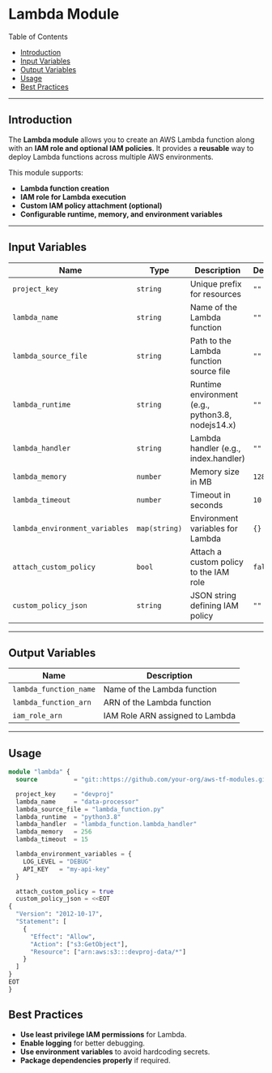 # Lambda Module

Table of Contents

- [Introduction](#introduction)
- [Input Variables](#input-variables)
- [Output Variables](#output-variables)
- [Usage](#usage)
- [Best Practices](#best-practices)

---

## **Introduction**
The **Lambda module** allows you to create an AWS Lambda function along with an **IAM role and optional IAM policies**. It provides a **reusable** way to deploy Lambda functions across multiple AWS environments.

This module supports:
- **Lambda function creation**
- **IAM role for Lambda execution**
- **Custom IAM policy attachment (optional)**
- **Configurable runtime, memory, and environment variables**

---

## **Input Variables**
| Name                     | Type          | Description                                           | Default |
|--------------------------|--------------|------------------------------------------------------|---------|
| `project_key`           | `string`      | Unique prefix for resources                         | `""`    |
| `lambda_name`           | `string`      | Name of the Lambda function                         | `""`    |
| `lambda_source_file`    | `string`      | Path to the Lambda function source file            | `""`    |
| `lambda_runtime`        | `string`      | Runtime environment (e.g., python3.8, nodejs14.x)  | `""`    |
| `lambda_handler`        | `string`      | Lambda handler (e.g., index.handler)               | `""`    |
| `lambda_memory`         | `number`      | Memory size in MB                                  | `128`   |
| `lambda_timeout`        | `number`      | Timeout in seconds                                 | `10`    |
| `lambda_environment_variables` | `map(string)` | Environment variables for Lambda           | `{}`    |
| `attach_custom_policy`  | `bool`        | Attach a custom policy to the IAM role             | `false` |
| `custom_policy_json`    | `string`      | JSON string defining IAM policy                    | `""`    |

---

## **Output Variables**
| Name                  | Description                            |
|----------------------|--------------------------------|
| `lambda_function_name` | Name of the Lambda function   |
| `lambda_function_arn`  | ARN of the Lambda function    |
| `iam_role_arn`        | IAM Role ARN assigned to Lambda |

---

## **Usage**

```terraform
module "lambda" {
  source          = "git::https://github.com/your-org/aws-tf-modules.git//modules/lambda?ref=v1.0.0"

  project_key     = "devproj"
  lambda_name     = "data-processor"
  lambda_source_file = "lambda_function.py"
  lambda_runtime  = "python3.8"
  lambda_handler  = "lambda_function.lambda_handler"
  lambda_memory   = 256
  lambda_timeout  = 15

  lambda_environment_variables = {
    LOG_LEVEL = "DEBUG"
    API_KEY   = "my-api-key"
  }

  attach_custom_policy = true
  custom_policy_json = <<EOT
{
  "Version": "2012-10-17",
  "Statement": [
    {
      "Effect": "Allow",
      "Action": ["s3:GetObject"],
      "Resource": ["arn:aws:s3:::devproj-data/*"]
    }
  ]
}
EOT
}

```

## **Best Practices**
- **Use least privilege IAM permissions** for Lambda.
- **Enable logging** for better debugging.
- **Use environment variables** to avoid hardcoding secrets.
- **Package dependencies properly** if required.
